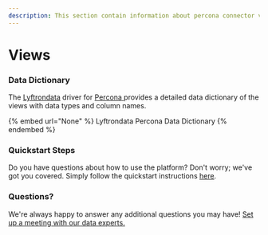 ```yaml
---
description: This section contain information about percona connector views information
---
```


# Views

### Data Dictionary

The [Lyftrondata](https://www.lyftrondata.com/) driver for [Percona](None/)[ ](https://www.lyftrondata.com/integration/percona/)provides a detailed data dictionary of the views with data types and column names.

{% embed url="None" %}
Lyftrondata Percona Data Dictionary
{% endembed %}

### Quickstart Steps

Do you have questions about how to use the platform? Don't worry; we've got you covered. Simply follow the quickstart instructions [here](../README.md).

### Questions? <a href="#questions" id="questions"></a>

We're always happy to answer any additional questions you may have! [Set up a meeting with our data experts.](https://www.lyftrondata.com/book-a-meeting/)


